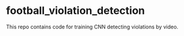 # football_violation_detection
This repo contains code for training CNN detecting violations by video.